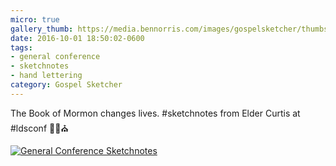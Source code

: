 ```yaml
---
micro: true
gallery_thumb: https://media.bennorris.com/images/gospelsketcher/thumbs/oct-16-3-curtis-01.jpg
date: 2016-10-01 18:50:02-0600
tags:
- general conference
- sketchnotes
- hand lettering
category: Gospel Sketcher
---
```


The Book of Mormon changes lives. #sketchnotes from Elder Curtis at #ldsconf ✍🏼⛪️

[![General Conference Sketchnotes](https://media.bennorris.com/images/gospelsketcher/general-conference/oct-2016/oct-16-3-curtis-01.jpg)](https://media.bennorris.com/images/gospelsketcher/general-conference/oct-2016/oct-16-3-curtis-01.jpg)
